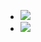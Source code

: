 - ![](https://firebasestorage.googleapis.com/v0/b/firescript-577a2.appspot.com/o/imgs%2Fapp%2Fxinyiheng%2Fc3rnphWSVb.png?alt=media&token=451ba53b-6294-4b32-9860-7557f677b517)
- ![](https://firebasestorage.googleapis.com/v0/b/firescript-577a2.appspot.com/o/imgs%2Fapp%2Fxinyiheng%2FwuKtLmz7qR.png?alt=media&token=5fe21b29-502f-45ac-9b78-662ad2855335)
